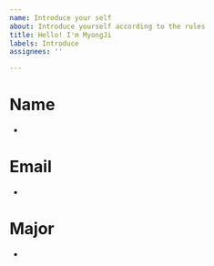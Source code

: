 ```yaml
---
name: Introduce your self
about: Introduce yourself according to the rules
title: Hello! I'm MyongJi
labels: Introduce
assignees: ''

---
```


# Name
- 
# Email
- 
# Major
- 
